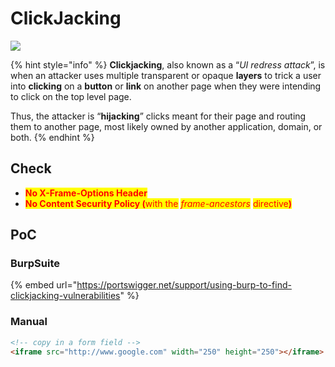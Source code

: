 # ClickJacking

![](https://media3.giphy.com/media/Hbc0vXRf7LsADdQKWo/giphy.gif?cid=ecf05e47seuf999xjb46v5bbx6wufxri4dxyi87abs58vsjp\&rid=giphy.gif\&ct=g)

{% hint style="info" %}
**Clickjacking**, also known as a “_UI redress attack_”, is when an attacker uses multiple transparent or opaque **layers** to trick a user into **clicking** on a **button** or **link** on another page when they were intending to click on the top level page.

Thus, the attacker is “**hijacking**” clicks meant for their page and routing them to another page, most likely owned by another application, domain, or both.
{% endhint %}

## Check

* <mark style="color:red;">**No X-Frame-Options Header**</mark>
* <mark style="color:red;">**No Content Security Policy (**</mark><mark style="color:red;">with the</mark> _<mark style="color:red;">frame-ancestors</mark>_ <mark style="color:red;">directive</mark><mark style="color:red;">**)**</mark>

## PoC

### BurpSuite

{% embed url="https://portswigger.net/support/using-burp-to-find-clickjacking-vulnerabilities" %}

### Manual

```html
<!-- copy in a form field -->
<iframe src="http://www.google.com" width="250" height="250"></iframe>
```
